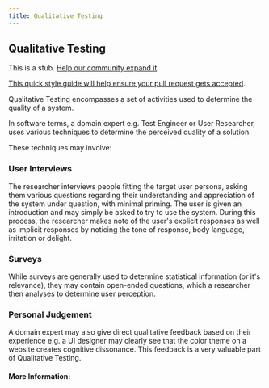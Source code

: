 ```yaml
---
title: Qualitative Testing
---
```

## Qualitative Testing

This is a stub. <a href='https://github.com/freecodecamp/guides/tree/master/src/pages/product-design/qualitative-testing/index.md' target='_blank' rel='nofollow'>Help our community expand it</a>.

<a href='https://github.com/freecodecamp/guides/blob/master/README.md' target='_blank' rel='nofollow'>This quick style guide will help ensure your pull request gets accepted</a>.

Qualitative Testing encompasses a set of activities used to determine the quality of a system.

In software terms, a domain expert e.g. Test Engineer or User Researcher, uses various techniques to determine the perceived quality of a solution.

These techniques may involve:
### User Interviews
The researcher interviews people fitting the target user persona, asking them various questions regarding their understanding and appreciation of the system under question, with minimal priming. The user is given an introduction and may simply be asked to try to use the system.
During this process, the researcher makes note of the user's explicit responses as well as implicit responses by noticing the tone of response, body language, irritation or delight.

### Surveys
While surveys are generally used to determine statistical information (or it's relevance), they may contain open-ended questions, which a researcher then analyses to determine user perception.

### Personal Judgement
A domain expert may also give direct qualitative feedback based on their experience e.g. a UI designer may clearly see that the color theme on a website creates cognitive dissonance. This feedback is a very valuable part of Qualitative Testing.

#### More Information:
<!-- Please add any articles you think might be helpful to read before writing the article -->


